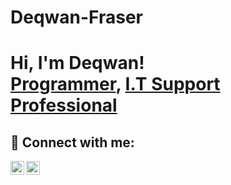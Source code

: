# Deqwan-Fraser
<h1>Hi, I'm Deqwan! <br/><a href="https://github.com/DeqwanFraser">Programmer</a>, <a href="https://www.linkedin.com/in/de-qwan-fraser-4a4969307/">I.T Support Professional</a>


<h2> 🤳 Connect with me:</h2>

[<img align="left" alt="DeqwanFraser | LinkedIn" width="22px" src="https://cdn.jsdelivr.net/npm/simple-icons@v3/icons/linkedin.svg" />][linkedin]
[<img align="left" alt="DeqwanFraser | Instagram" width="22px" src="https://cdn.jsdelivr.net/npm/simple-icons@v3/icons/instagram.svg" />][instagram]

[instagram]: https://www.instagram.com/deqwan_fraser/
[linkedin]: https://www.linkedin.com/in/de-qwan-fraser-4a4969307/

<!--
**joshmadakor1/joshmadakor1** is a ✨ _special_ ✨ repository because its `README.md` (this file) appears on your GitHub profile.

Here are some ideas to get you started:

- 🔭 I’m currently working on ...
- 🌱 I’m currently learning ...
- 👯 I’m looking to collaborate on ...
- 🤔 I’m looking for help with ...
- 💬 Ask me about ...
- 📫 How to reach me: ...
- 😄 Pronouns: ...
- ⚡ Fun fact: ...
-->
